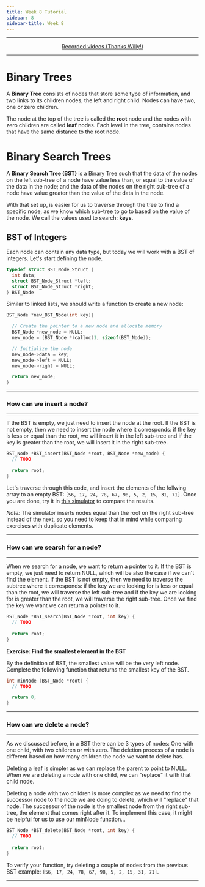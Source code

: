 ```yaml
---
title: Week 8 Tutorial
sidebar: 8
sidebar-title: Week 8
---
```


---


<p align="center"> <a href="https://youtu.be/fVlrxg754HE"> Recorded videos (Thanks Willy!) </a> </p>

---

# Binary Trees

A **Binary Tree** consists of nodes that store some type of information, and two links to its children nodes, the left and right child. Nodes can have two, one or zero children.

The node at the top of the tree is called the **root** node and the nodes with zero children are called **leaf** nodes. Each level in the tree, contains nodes that have the same distance to the root node.

# Binary Search Trees

A **Binary Search Tree (BST)** is a Binary Tree such that the data of the nodes on the left sub-tree of a node have value less than, or equal to the value of the data in the node; and the data of the nodes on the right sub-tree of a node have value greater than the value of the data in the node. 

With that set up, is easier for us to traverse through the tree to find a specific node, as we know which sub-tree to go to based on the value of the node. We call the values used to search: **keys**.

## BST of Integers

Each node can contain any data type, but today we will work with a BST of integers. Let's start defining the node.

```c
typedef struct BST_Node_Struct {
  int data;
  struct BST_Node_Struct *left;
  struct BST_Node_Struct *right;
} BST_Node
```

Similar to linked lists, we should write a function to create a new node:

```c
BST_Node *new_BST_Node(int key){

  // Create the pointer to a new node and allocate memory
  BST_Node *new_node = NULL;
  new_node = (BST_Node *)calloc(1, sizeof(BST_Node));

  // Initialize the node
  new_node->data = key;
  new_node->left = NULL;
  new_node->right = NULL;

  return new_node;
}
```

---

### How can we insert a node?

---

If the BST is empty, we just need to insert the node at the root. If the BST is not empty, then we need to insert the node where it corresponds: if the key is less or equal than the root, we will insert it in the left sub-tree and if the key is greater than the root, we will insert it in the right sub-tree.

```c
BST_Node *BST_insert(BST_Node *root, BST_Node *new_node) {
  // TODO

  return root;
}
```

Let's traverse through this code, and insert the elements of the follwing array to an empty BST: ```[56, 17, 24, 78, 67, 98, 5, 2, 15, 31, 71]```. Once you are done, try it in <a href="https://www.cs.usfca.edu/~galles/visualization/BST.html">this simulator</a> to compare the results.

*Note:* The simulator inserts nodes equal than the root on the right sub-tree instead of the next, so you need to keep that in mind while comparing exercises with duplicate elements.

---

### How can we search for a node?

---

When we search for a node, we want to return a pointer to it. If the BST is empty, we just need to return NULL, which will be also the case if we can't find the element. If the BST is not empty, then we need to traverse the subtree where it corresponds: if the key we are looking for is less or equal than the root, we will traverse the left sub-tree and if the key we are looking for is greater than the root, we will traverse the right sub-tree. Once we find the key we want we can return a pointer to it.

```c
BST_Node *BST_search(BST_Node *root, int key) {
  // TODO
  
  return root;
}
```

**Exercise: Find the smallest element in the BST**

By the definition of BST, the smallest value will be the very left node. Complete the following function that returns the smallest key of the BST.

```c
int minNode (BST_Node *root) {
  // TODO

  return 0;
}
```

---

### How can we delete a node?

---

As we discussed before, in a BST there can be 3 types of nodes: One with one child, with two children or with zero. The deletion process of a node is different based on how many children the node we want to delete has.

Deleting a leaf is simpler as we can replace the parent to point to NULL. When we are deleting a node with one child, we can "replace" it with that child node. 

Deleting a node with two children is more complex as we need to find the successor node to the node we are doing to delete, which will "replace" that node. The successor of the node is the smallest node from the right sub-tree, the element that comes right after it. To implement this case, it might be helpful for us to use our minNode function...

```c
BST_Node *BST_delete(BST_Node *root, int key) {
  // TODO
  
  return root;
}
```

To verify your function, try deleting a couple of nodes from the previous BST example: ```[56, 17, 24, 78, 67, 98, 5, 2, 15, 31, 71]```.

---